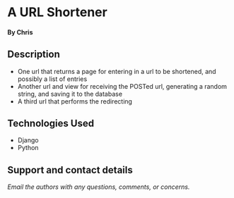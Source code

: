 # A URL Shortener
#### By **Chris**

## Description

- One url that returns a page for entering in a url to be shortened, and possibly a list of entries
- Another url and view for receiving the POSTed url, generating a random string, and saving it to the database
- A third url that performs the redirecting

## Technologies Used
* Django
* Python

## Support and contact details

_Email the authors with any questions, comments, or concerns._
